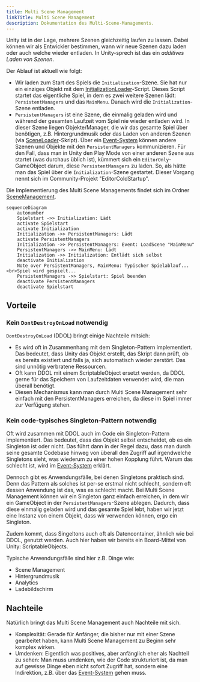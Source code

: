 ```yaml
---
title: Multi Scene Management
linkTitle: Multi Scene Management
description: Dokumentation des Multi-Scene-Managements.
---
```


Unity ist in der Lage, mehrere Szenen gleichzeitig laufen zu lassen.
Dabei können wir als Entwickler bestimmen, wann wir neue Szenen dazu laden oder auch welche wieder entladen.
In Unity-sprech ist das ein _additives Laden von Szenen_.

Der Ablauf ist aktuell wie folgt:

* Wir laden zum Start des Spiels die `Initialization`-Szene. Sie hat nur ein einziges Objekt mit dem [InitializationLoader](https://github.com/BoundfoxStudios/community-project/blob/develop/CommunityProject/Assets/_Game/Scripts/Runtime/SceneManagement/InitializationLoader.cs)-Script. Dieses Script startet das eigentliche Spiel, in dem es zwei weitere Szenen lädt: `PersistentManagers` und das `MainMenu`. Danach wird die `Initialization`-Szene entladen.
* `PersistentManagers` ist eine Szene, die einmalig geladen wird und während der gesamten Laufzeit vom Spiel nie wieder entladen wird. In dieser Szene liegen Objekte/Manager, die wir das gesamte Spiel über benötigen, z.B. Hintergrundmusik oder das Laden von anderen Szenen (via [SceneLoader](https://github.com/BoundfoxStudios/community-project/blob/develop/CommunityProject/Assets/_Game/Scripts/Runtime/SceneManagement/SceneLoader.cs)-Skript). Über ein [Event-System](../event-system/) können andere Szenen und Objekte mit den `PersistentManagers` kommunizieren. Für den Fall, dass man in Unity den Play Mode von einer anderen Szene aus startet (was durchaus üblich ist), kümmert sich ein `EditorOnly`-GameObject darum, diese `PersistentManagers` zu laden. So, als hätte man das Spiel über die `Initialization`-Szene gestartet. Dieser Vorgang nennt sich im Community-Projekt "EditorColdStartup".

Die Implementierung des Multi Scene Managements findet sich im Ordner [SceneManagement](https://github.com/BoundfoxStudios/community-project/tree/develop/CommunityProject/Assets/_Game/Scripts/Runtime/SceneManagement).

```mermaid
sequenceDiagram
    autonumber
    Spielstart ->> Initialization: Lädt
    activate Spielstart
    activate Initialization
    Initialization ->> PersistentManagers: Lädt
    activate PersistentManagers
    Initialization ->> PersistentManagers: Event: LoadScene "MainMenu"
    PersistentManagers ->> MainMenu: Lädt
    Initialization ->> Initialization: Entlädt sich selbst
    deactivate Initialization
    Note over PersistentManagers, MainMenu: Typischer Spielablauf...<br>Spiel wird gespielt...
    PersistentManagers ->> Spielstart: Spiel beenden
    deactivate PersistentManagers
    deactivate Spielstart
```

## Vorteile

### Kein `DontDestroyOnLoad` notwendig

`DontDestroyOnLoad` (DDOL) bringt einige Nachteile mitsich:

* Es wird oft in Zusammenhang mit dem Singleton-Pattern implementiert. Das bedeutet, dass Unity das Objekt erstellt, das Skript dann prüft, ob es bereits existiert und falls ja, sich automatisch wieder zerstört. Das sind unnötig verbratene Ressourcen.
* Oft kann DDOL mit einem ScriptableObject ersetzt werden, da DDOL gerne für das Speichern von Laufzeitdaten verwendet wird, die man überall benötigt.
* Diesen Mechanismus kann man durch Multi Scene Management sehr einfach mit den PersistentManagers erreichen, da diese im Spiel immer zur Verfügung stehen.

### Kein code-typisches Singleton-Pattern notwendig

Oft wird zusammen mit DDOL auch im Code ein Singleton-Pattern implementiert.
Das bedeutet, dass das Objekt selbst entscheidet, ob es ein Singleton ist oder nicht.
Das führt dann in der Regel dazu, dass man durch seine gesamte Codebase hinweg von überall den Zugriff auf irgendwelche Singletons sieht, was wiederum zu einer hohen Kopplung führt.
Warum das schlecht ist, wird im [Event-System](../event-system/) erklärt.

Dennoch gibt es Anwendungsfälle, bei denen Singletons praktisch sind. 
Denn das Pattern als solches ist per-se erstmal nicht schlecht, sondern oft dessen Anwendung ist das, was es schlecht macht.
Bei Multi Scene Management können wir ein Singleton ganz einfach erreichen, in dem wir ein GameObject in der `PersistentManagers`-Szene ablegen.
Dadurch, dass diese einmalig geladen wird und das gesamte Spiel lebt, haben wir jetzt eine Instanz von einem Objekt, dass wir verwenden können, ergo ein Singleton.

Zudem kommt, dass Singeltons auch oft als Datencontainer, ähnlich wie bei DDOL, genutzt werden.
Auch hier haben wir bereits ein Board-Mittel von Unity: ScriptableObjects.

Typische Anwendungsfälle sind hier z.B. Dinge wie:

* Scene Management
* Hintergrundmusik
* Analytics
* Ladebildschirm

## Nachteile

Natürlich bringt das Multi Scene Management auch Nachteile mit sich.

* Komplexität: Gerade für Anfänger, die bisher nur mit einer Szene gearbeitet haben, kann Multi Scene Management zu Beginn sehr komplex wirken.
* Umdenken: Eigentlich was positives, aber anfänglich eher als Nachteil zu sehen: Man muss umdenken, wie der Code strukturiert ist, da man auf gewisse Dinge eben nicht sofort Zugriff hat, sondern eine Indirektion, z.B. über das [Event-System](../event-system/) gehen muss.
